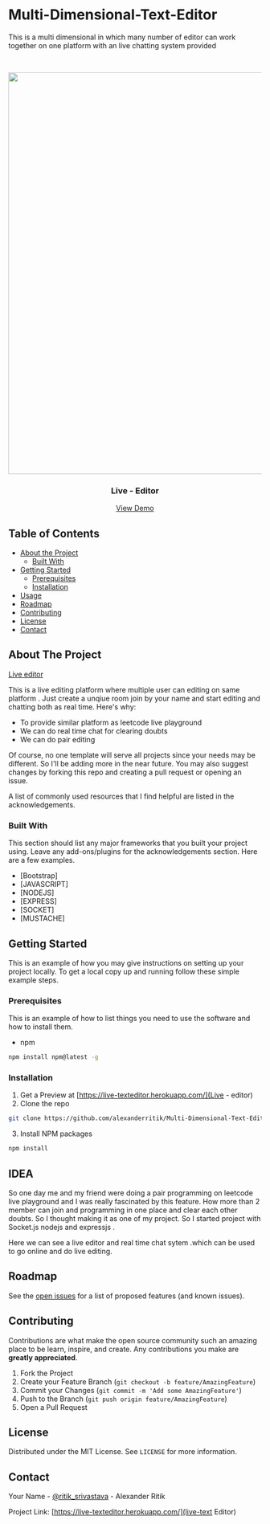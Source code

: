 # Multi-Dimensional-Text-Editor
This is a multi dimensional in which many number of editor can work together on one platform with an live chatting system provided

<!-- PROJECT LOGO -->
<br />
<p align="center">
  <a href="https://github.com/alexanderritik/Multi-Dimensional-Text-Editor/blob/master/Screenshot%202020-07-02%20at%2011.18.59%20PM.png">
    <img src="https://github.com/alexanderritik/Multi-Dimensional-Text-Editor/blob/master/Screenshot%202020-07-02%20at%2011.18.59%20PM.png" alt="Logo" width="1200" height="800">
  </a>

  <h3 align="center">Live - Editor </h3>

  <p align="center">
    <a href="https://live-texteditor.herokuapp.com/">View Demo</a>
</p>



<!-- TABLE OF CONTENTS -->
## Table of Contents

* [About the Project](#about-the-project)
  * [Built With](#built-with)
* [Getting Started](#getting-started)
  * [Prerequisites](#prerequisites)
  * [Installation](#installation)
* [Usage](#usage)
* [Roadmap](#roadmap)
* [Contributing](#contributing)
* [License](#license)
* [Contact](#contact)



<!-- ABOUT THE PROJECT -->
## About The Project

[Live editor](https://live-texteditor.herokuapp.com/)

This is a live editing platform where multiple user can editing on same platform . Just create a unqiue room join by your name and start editing and chatting both as real time.
Here's why:
* To provide similar platform as leetcode live playground
* We can do real time chat for clearing doubts
* We can do pair editing

Of course, no one template will serve all projects since your needs may be different. So I'll be adding more in the near future. You may also suggest changes by forking this repo and creating a pull request or opening an issue.

A list of commonly used resources that I find helpful are listed in the acknowledgements.

### Built With
This section should list any major frameworks that you built your project using. Leave any add-ons/plugins for the acknowledgements section. Here are a few examples.
* [Bootstrap]
* [JAVASCRIPT]
* [NODEJS]
* [EXPRESS]
* [SOCKET]
* [MUSTACHE]



<!-- GETTING STARTED -->
## Getting Started

This is an example of how you may give instructions on setting up your project locally.
To get a local copy up and running follow these simple example steps.

### Prerequisites

This is an example of how to list things you need to use the software and how to install them.
* npm
```sh
npm install npm@latest -g
```

### Installation

1. Get a  Preview  at [https://live-texteditor.herokuapp.com/](Live - editor)
2. Clone the repo
```sh
git clone https://github.com/alexanderritik/Multi-Dimensional-Text-Editor.git
```
3. Install NPM packages
```sh
npm install
```

<!-- USAGE EXAMPLES -->
## IDEA

So one day me and my friend were doing a pair programming on leetcode live playground and I was really fascinated by this feature. How more than 2 member can join and programming in one place and clear each other doubts.
So I thought making it as one of my project. So I started project with  Socket.js nodejs and expressjs .

Here we can see a live editor and real time chat sytem .which can be used to go online and do live editing.



<!-- ROADMAP -->
## Roadmap

See the [open issues](https://github.com/alexanderritik/Multi-Dimensional-Text-Editor/issues) for a list of proposed features (and known issues).



<!-- CONTRIBUTING -->
## Contributing

Contributions are what make the open source community such an amazing place to be learn, inspire, and create. Any contributions you make are **greatly appreciated**.

1. Fork the Project
2. Create your Feature Branch (`git checkout -b feature/AmazingFeature`)
3. Commit your Changes (`git commit -m 'Add some AmazingFeature'`)
4. Push to the Branch (`git push origin feature/AmazingFeature`)
5. Open a Pull Request



<!-- LICENSE -->
## License

Distributed under the MIT License. See `LICENSE` for more information.



<!-- CONTACT -->
## Contact

Your Name - [@ritik_srivastava](https://www.instagram.com/ritik_srivastava/) - Alexander Ritik

Project Link: [https://live-texteditor.herokuapp.com/](live-text Editor)






